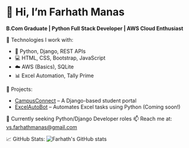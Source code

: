 # 👋 Hi, I’m Farhath Manas
**B.Com Graduate | Python Full Stack Developer | AWS Cloud Enthusiast**

🔧 Technologies I work with:
- 🐍 Python, Django, REST APIs
- 💻 HTML, CSS, Bootstrap, JavaScript
- ☁️ AWS (Basics), SQLite
- 📊 Excel Automation, Tally Prime

🚀 Projects:
- [CampusConnect](https://github.com/iamfarhathmanas/CampusConnect) – A Django-based student portal
- [ExcelAutoBot](#) – Automates Excel tasks using Python (Coming soon!)

🎯 Currently seeking Python/Django Developer roles
📫 Reach me at: vs.farhathmanas@gmail.com

📈 GitHub Stats:
![Farhath's GitHub stats](https://github-readme-stats.vercel.app/api?username=iamfarhathmanas&show_icons=true&theme=dracula)
